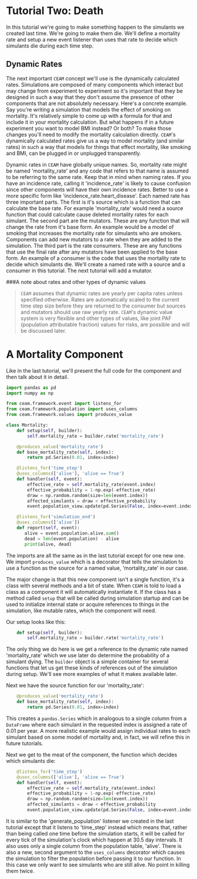Tutorial Two: Death
===================

In this tutorial we're going to make something happen to the simulants we created last time. We're going to make them die. We'll define a mortality rate and setup a new event listener than uses that rate to decide which simulants die during each time step.

Dynamic Rates
--------------
The next important `CEAM` concept we'll use is the dynamically calculated rates. Simulations are composed of many components which interact but may change from experiment to experiment so it's important that they be designed in such a way that they don't assume the presence of other components that are not absolutely necessary. Here's a concrete example. Say you're writing a simulation that models the effect of smoking on mortality. It's relatively simple to come up with a formula for that and include it in your mortality calculation. But what happens if in a future experiment you want to model BMI instead? Or both? To make those changes you'll need to modify the mortality calculation directly. `CEAM`'s dynamically calculated rates give us a way to model mortality (and similar rates) in such a way that models for things that effect mortality, like smoking and BMI, can be plugged in or unplugged transparently.

Dynamic rates in `CEAM` have globally unique names. So, mortality rate might be named 'mortality_rate' and any code that refers to that name is assumed to be referring to the same rate. Keep that in mind when naming rates. If you have an incidence rate, calling it 'incidence_rate' is likely to cause confusion since other components will have their own incidence rates. Better to use a more specific form like 'incidence_rate.heart_disease'. Each named rate has three important parts. The first is it's source which is a function that can calculate the base rate. For example 'mortality_rate' would need a source function that could calculate cause deleted mortality rates for each simulant. The second part are the mutators. These are any function that will change the rate from it's base form. An example would be a model of smoking that increases the mortality rate for simulants who are smokers. Components can add new mutators to a rate when they are added to the simulation. The third part is the rate consumers. These are any functions that use the final rate after any mutators have been applied to the base form. An example of a consumer is the code that uses the mortality rate to decide which simulants die. We'll create a named rate with a source and a consumer in this tutorial. The next tutorial will add a mutator.

###A note about rates and other types of dynamic values
> `CEAM` assumes that dynamic rates are yearly per capita rates unless specified otherwise. Rates are automatically scaled to the current time step size before they are returned to the consumer but sources and mutators should use raw yearly rate. `CEAM`'s dynamic value system is very flexible and other types of values, like joint PAF (population attributable fraction) values for risks, are possible and will be discussed later.

A Mortality Component
=====================

Like in the last tutorial, we'll present the full code for the component and then talk about it in detail.

```python
import pandas as pd
import numpy as np

from ceam.framework.event import listens_for
from ceam.framework.population import uses_columns
from ceam.framework.values import produces_value

class Mortality:
    def setup(self, builder):
        self.mortality_rate = builder.rate('mortality_rate')

    @produces_value('mortality_rate')
    def base_mortality_rate(self, index):
        return pd.Series(0.01, index=index)

    @listens_for('time_step')
    @uses_columns(['alive'], 'alive == True')
    def handler(self, event):
        effective_rate = self.mortality_rate(event.index)
        effective_probability = 1-np.exp(-effective_rate)
        draw = np.random.random(size=len(event.index))
        affected_simulants = draw < effective_probability
        event.population_view.update(pd.Series(False, index=event.index[affected_simulants]))

    @listens_for('simulation_end')
    @uses_columns(['alive'])
    def report(self, event):
       alive = event.population.alive.sum()
       dead = len(event.population) - alive
       print(alive, dead)
```

The imports are all the same as in the last tutorial except for one new one. We import `produces_value` which is a decorator that tells the simulation to use a function as the source for a named value, 'mortality_rate' in our case.

The major change is that this new component isn't a single function, it's a class with several methods and a bit of state. When `CEAM` is told to load a class as a component it will automatically instantiate it. If the class has a method called `setup` that will be called during simulation startup and can be used to initialize internal state or acquire references to things in the simulation, like mutable rates, which the component will need.

Our setup looks like this:
```python
    def setup(self, builder):
        self.mortality_rate = builder.rate('mortality_rate')
```

The only thing we do here is we get a reference to the dynamic rate named 'mortality_rate' which we use later do determine the probability of a simulant dying. The `builder` object is a simple container for several functions that let us get these kinds of references out of the simulation during setup. We'll see more examples of what it makes available later.

Next we have the source function for our 'mortality_rate':

```python
    @produces_value('mortality_rate')
    def base_mortality_rate(self, index):
        return pd.Series(0.01, index=index)
```

This creates a `pandas.Series` which in analogous to a single column from a `DataFrame` where each simulant in the requested index is assigned a rate of 0.01 per year. A more realistic example would assign individual rates to each simulant based on some model of mortality and, in fact, we will refine this in future tutorials.

Next we get to the meat of the component, the function which decides which simulants die:
```python
    @listens_for('time_step')
    @uses_columns(['alive'], 'alive == True')
    def handler(self, event):
        effective_rate = self.mortality_rate(event.index)
        effective_probability = 1-np.exp(-effective_rate)
        draw = np.random.random(size=len(event.index))
        affected_simulants = draw < effective_probability
        event.population_view.update(pd.Series(False, index=event.index[affected_simulants]))
```

 It is similar to the 'generate_population' listener we created in the last tutorial except that it listens to 'time_step' instead which means that, rather than being called one time before the simulation starts, it will be called for every tick of the simulation's clock which happen at 30.5 day intervals. It also uses only a single column from the population table, 'alive'. There is also a new, second argument to the `uses_columns` decorator which causes the simulation to filter the population before passing it to our function. In this case we only want to see simulants who are still alive. No point in killing them twice.
